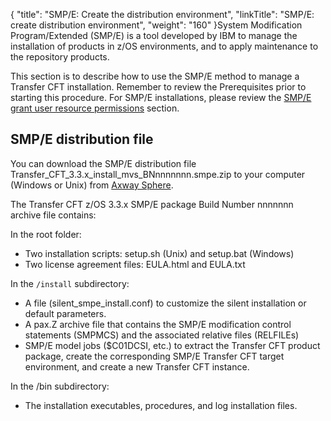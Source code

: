 {
    "title": "SMP/E: Create the distribution environment",
    "linkTitle": "SMP/E: create distribution environment",
    "weight": "160"
}System Modification Program/Extended (SMP/E) is a tool developed by IBM to manage the installation of products in z/OS environments, and to apply maintenance to the repository products.

This section is to describe how to use the SMP/E method to manage a Transfer CFT installation. Remember to review the Prerequisites prior to starting this procedure. For SMP/E installations, please review the [SMP/E grant user resource permissions](../../c_about_zos/r_prerequistes_zos#SMP/E) section.

## SMP/E distribution file

You can download the SMP/E distribution file <span class="code">Transfer\_CFT\_3.3.x\_install\_mvs\_BNnnnnnnn.smpe.zip</span> to your computer (Windows or Unix) from [Axway Sphere](https://www.support.axway.com/).

The Transfer CFT z/OS 3.3.x SMP/E package Build Number nnnnnnn archive file contains:

In the root folder:  

-   Two installation scripts: setup.sh (Unix) and setup.bat (Windows)
-   Two license agreement files: EULA.html and EULA.txt

In the `/install` subdirectory:

-   A file (silent\_smpe\_install.conf) to customize the silent installation or default parameters.
-   A pax.Z archive file that contains the SMP/E modification control statements (SMPMCS) and the associated relative files (RELFILEs)
-   SMP/E model jobs ($C01DCSI, etc.) to extract the Transfer CFT product package, create the corresponding SMP/E Transfer CFT target environment, and create a new Transfer CFT instance.

In the <span class="code">/bin</span> subdirectory:

-   The installation executables, procedures, and log installation files.
